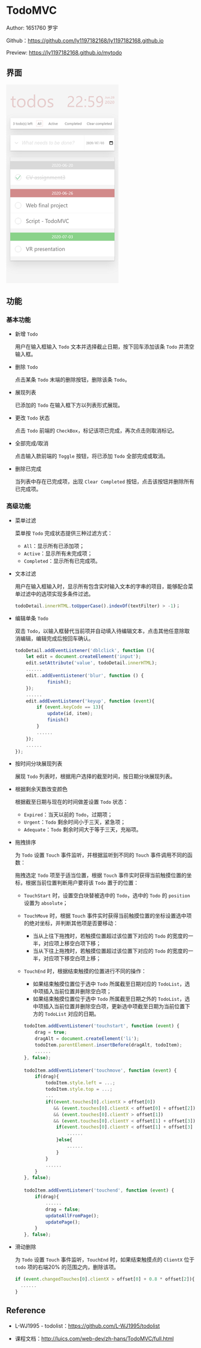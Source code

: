 # TodoMVC

Author: 1651760 罗宇

Github：https://github.com/ly1197182168/ly1197182168.github.io

Preview: https://ly1197182168.github.io/mytodo

## 界面

<img src="assets/screenshot.png" width = "300" height = "530"/>

## 功能

### 基本功能

- 新增 `Todo`

  用户在输入框输入 `Todo` 文本并选择截止日期，按下回车添加该条 `Todo` 并清空输入框。

- 删除 `Todo`

  点击某条 `Todo` 末端的删除按钮，删除该条 `Todo`。 

- 展现列表

  已添加的 `Todo` 在输入框下方以列表形式展现。

- 更改 `Todo` 状态

  点击 `Todo` 前端的 `CheckBox`，标记该项已完成，再次点击则取消标记。 

- 全部完成/取消

  点击输入款前端的 `Toggle` 按钮，将已添加 `Todo` 全部完成或取消。

- 删除已完成

  当列表中存在已完成项，出现 `Clear Completed` 按钮，点击该按钮并删除所有已完成项。

### 高级功能

- 菜单过滤

  菜单按 `Todo` 完成状态提供三种过滤方式：

  - `All`：显示所有已添加项；
  - `Active`：显示所有未完成项；
  - `Completed`：显示所有已完成项。

- 文本过滤

  用户在输入框输入时，显示所有包含实时输入文本的字串的项目，能够配合菜单过滤中的选项实现多条件过滤。

  ```javascript
  todoDetail.innerHTML.toUpperCase().indexOf(textFilter) > -1)；
  ```

- 编辑单条 `Todo`

  双击 `Todo`，以输入框替代当前项并自动填入待编辑文本，点击其他任意除取消编辑，编辑完成后按回车确认。

  ```javascript
  todoDetail.addEventListener('dblclick', function (){
      let edit = document.createElement('input');
      edit.setAttribute('value', todoDetail.innerHTML);
      ......
      edit..addEventListener('blur', function () {
              finish();
      });
      ......
      edit.addEventListener('keyup', function (event){
          if (event.keyCode == 13){
              update(id, item);
              finish()
          }
          ......
      });
      ......  
  });
  ```

- 按时间分块展现列表

  展现 `Todo` 列表时，根据用户选择的截至时间，按日期分块展现列表。

- 根据剩余天数改变颜色

  根据截至日期与现在的时间做差设置 `Todo` 状态：

  - `Expired`：当天以前的 `Todo`，过期项；
  - `Urgent`：`Todo` 剩余时间小于三天，紧急项；
  - `Adequate`：`Todo` 剩余时间大于等于三天，充裕项。

- 拖拽排序

  为 `Todo` 设置 `Touch` 事件监听，并根据监听到不同的 `Touch` 事件调用不同的函数：

  拖拽选定 `Todo` 项至于适当位置，根据 `Touch` 事件实时获得当前触摸位置的坐标，根据当前位置判断用户要将该 `Todo` 置于的位置：

  - `TouchStart` 时，设置空白块替被选中的 `Todo`，选中的 `Todo` 的 `position` 设置为 `absolute`；

  - `TouchMove` 时，根据 `Touch` 事件实时获得当前触摸位置的坐标设置选中项的绝对坐标，并判断其他项是否要移动：

    - 当从上往下拖拽时，若触摸位置超过该位置下对应的 `Todo` 的宽度的一半，对应项上移空白项下移；
    - 当从下往上拖拽时，若触摸位置超过该位置下对应的 `Todo` 的宽度的一半，对应项下移空白项上移；

  - `TouchEnd` 时，根据结束触摸的位置进行不同的操作：

    - 如果结束触摸位置位于选中 `Todo` 所属截至日期对应的 `TodoList`，选中项插入当前位置并删除空白项；
    - 如果结束触摸位置位于选中 `Todo` 所属截至日期之外的 `TodoList`，选中项插入当前位置并删除空白项，更新选中项截至日期为当前位置下方的 `TodoList` 对应的日期。

    ```javascript
    todoItem.addEventListener('touchstart', function (event) {
        drag = true;
        dragAlt = document.createElement('li');
        todoItem.parentElement.insertBefore(dragAlt, todoItem);
        ......
    }, false);
    
    todoItem.addEventListener('touchmove', function (event) {
        if(drag){
            todoItem.style.left = ...;
            todoItem.style.top = ...;
            ...
            if((event.touches[0].clientX > offset[0])
               && (event.touches[0].clientX < offset[0] + offset[2])
               && (event.touches[0].clientY > offset[1])
               && (event.touches[0].clientY < offset[1] + offset[3])){
                if(event.touches[0].clientY < offset[1] + offset[3] / 2){
                    ......
                }else{
                    ......
                }
            }
            ......
        }
    }, false);
    
    todoItem.addEventListener('touchend', function (event) {
        if(drag){
            ......
            drag = false;
            updateAllFromPage();
            updatePage();
        }
    }, false);
    ```

- 滑动删除

  为 `Todo` 设置 `Touch` 事件监听，`TouchEnd` 时，如果结束触摸点的 `ClientX` 位于 `todo` 项的右端20% 的范围之内，删除该项。

  ```javascript
  if (event.changedTouches[0].clientX > offset[0] + 0.8 * offset[2]){
  	......
  }
  ```

## Reference

- L-WJ1995 - todolist：https://github.com/L-WJ1995/todolist

- 课程文档：http://luics.com/web-dev/zh-hans/TodoMVC/full.html